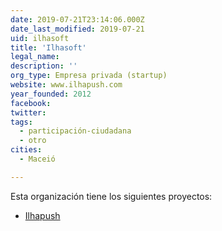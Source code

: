 ```yaml
---
date: 2019-07-21T23:14:06.000Z
date_last_modified: 2019-07-21
uid: ilhasoft
title: 'Ilhasoft'
legal_name: 
description: ''
org_type: Empresa privada (startup)
website: www.ilhapush.com
year_founded: 2012
facebook: 
twitter: 
tags:
  - participación-ciudadana
  - otro
cities: 
  - Maceió

---
```


Esta organización tiene los siguientes proyectos:

- [Ilhapush](/proyectos/ilhapush)
